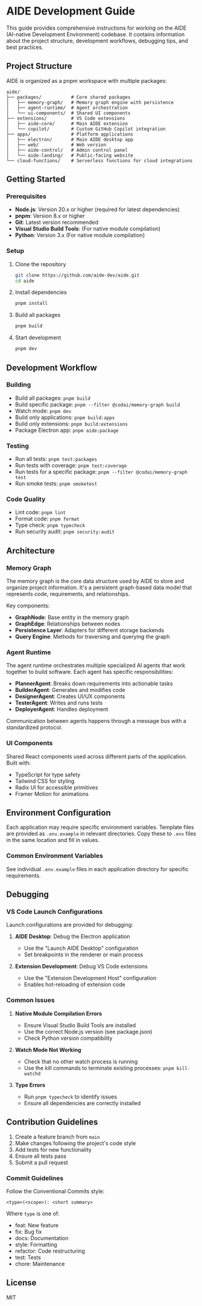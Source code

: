 # AIDE Development Guide

This guide provides comprehensive instructions for working on the AIDE (AI-native Development Environment) codebase. It contains information about the project structure, development workflows, debugging tips, and best practices.

## Project Structure

AIDE is organized as a pnpm workspace with multiple packages:

```
aide/
├── packages/           # Core shared packages
│   ├── memory-graph/   # Memory graph engine with persistence
│   ├── agent-runtime/  # Agent orchestration
│   └── ui-components/  # Shared UI components
├── extensions/         # VS Code extensions
│   ├── aide-core/      # Main AIDE extension
│   └── copilot/        # Custom GitHub Copilot integration
├── apps/               # Platform applications
│   ├── electron/       # Main AIDE desktop app
│   ├── web/            # Web version
│   ├── aide-control/   # Admin control panel
│   └── aide-landing/   # Public-facing website
└── cloud-functions/    # Serverless functions for cloud integrations
```

## Getting Started

### Prerequisites

- **Node.js**: Version 20.x or higher (required for latest dependencies)
- **pnpm**: Version 8.x or higher
- **Git**: Latest version recommended
- **Visual Studio Build Tools**: (For native module compilation)
- **Python**: Version 3.x (For native module compilation)

### Setup

1. Clone the repository

   ```bash
   git clone https://github.com/aide-dev/aide.git
   cd aide
   ```

2. Install dependencies

   ```bash
   pnpm install
   ```

3. Build all packages

   ```bash
   pnpm build
   ```

4. Start development
   ```bash
   pnpm dev
   ```

## Development Workflow

### Building

- Build all packages: `pnpm build`
- Build specific package: `pnpm --filter @codai/memory-graph build`
- Watch mode: `pnpm dev`
- Build only applications: `pnpm build:apps`
- Build only extensions: `pnpm build:extensions`
- Package Electron app: `pnpm aide:package`

### Testing

- Run all tests: `pnpm test:packages`
- Run tests with coverage: `pnpm test:coverage`
- Run tests for a specific package: `pnpm --filter @codai/memory-graph test`
- Run smoke tests: `pnpm smoketest`

### Code Quality

- Lint code: `pnpm lint`
- Format code: `pnpm format`
- Type check: `pnpm typecheck`
- Run security audit: `pnpm security:audit`

## Architecture

### Memory Graph

The memory graph is the core data structure used by AIDE to store and organize project information. It's a persistent graph-based data model that represents code, requirements, and relationships.

Key components:

- **GraphNode**: Base entity in the memory graph
- **GraphEdge**: Relationships between nodes
- **Persistence Layer**: Adapters for different storage backends
- **Query Engine**: Methods for traversing and querying the graph

### Agent Runtime

The agent runtime orchestrates multiple specialized AI agents that work together to build software. Each agent has specific responsibilities:

- **PlannerAgent**: Breaks down requirements into actionable tasks
- **BuilderAgent**: Generates and modifies code
- **DesignerAgent**: Creates UI/UX components
- **TesterAgent**: Writes and runs tests
- **DeployerAgent**: Handles deployment

Communication between agents happens through a message bus with a standardized protocol.

### UI Components

Shared React components used across different parts of the application. Built with:

- TypeScript for type safety
- Tailwind CSS for styling
- Radix UI for accessible primitives
- Framer Motion for animations

## Environment Configuration

Each application may require specific environment variables. Template files are provided as `.env.example` in relevant directories. Copy these to `.env` files in the same location and fill in values.

### Common Environment Variables

See individual `.env.example` files in each application directory for specific requirements.

## Debugging

### VS Code Launch Configurations

Launch configurations are provided for debugging:

1. **AIDE Desktop**: Debug the Electron application
   - Use the "Launch AIDE Desktop" configuration
   - Set breakpoints in the renderer or main process

2. **Extension Development**: Debug VS Code extensions
   - Use the "Extension Development Host" configuration
   - Enables hot-reloading of extension code

### Common Issues

1. **Native Module Compilation Errors**
   - Ensure Visual Studio Build Tools are installed
   - Use the correct Node.js version (see package.json)
   - Check Python version compatibility

2. **Watch Mode Not Working**
   - Check that no other watch process is running
   - Use the kill commands to terminate existing processes: `pnpm kill-watchd`

3. **Type Errors**
   - Run `pnpm typecheck` to identify issues
   - Ensure all dependencies are correctly installed

## Contribution Guidelines

1. Create a feature branch from `main`
2. Make changes following the project's code style
3. Add tests for new functionality
4. Ensure all tests pass
5. Submit a pull request

### Commit Guidelines

Follow the Conventional Commits style:

```
<type>(<scope>): <short summary>
```

Where `type` is one of:

- feat: New feature
- fix: Bug fix
- docs: Documentation
- style: Formatting
- refactor: Code restructuring
- test: Tests
- chore: Maintenance

## License

MIT
